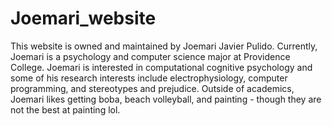 # Joemari_website
This website is owned and maintained by Joemari Javier Pulido. Currently, Joemari is a psychology and computer science major at Providence College.
Joemari is interested in computational cognitive psychology and some of his research interests include electrophysiology, computer programming, and 
stereotypes and prejudice. Outside of academics, Joemari likes getting boba, beach volleyball, and painting - though they are not the best at painting lol. 
